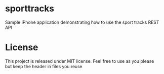 sporttracks
===========

Sample iPhone application demonstrating how to use the sport tracks REST API 

License
===========
This project is released under MIT license. Feel free to use as you please but keep the header in files you reuse


